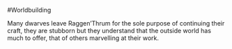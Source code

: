 #Worldbuilding 

Many dwarves leave Raggen’Thrum for the sole purpose of continuing their craft, they are stubborn but they understand that the outside world has much to offer, that of others marvelling at their work.